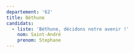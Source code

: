 ```yaml
---
departement: '62'
title: Béthune
candidats:
  - liste: 'Béthune, décidons notre avenir !'
    nom: Saint-André
    prenom: Stephane
---
```


